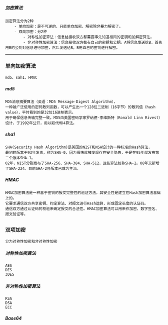 
##### 加密算法
    加密算法分为2种
        - 单向加密：是不可逆的，只能单向加密，解密除非暴力解密了。
        - 双向加密：分2种
            - 对称性加密算法：信息结接收双方都需要事先知道相同的密钥和加解密算法。
            - 非对称性加密算法：信息接收双方都有自己的密钥和公钥。A将信息发送给B，首先用B的公钥对信息进行加密，然后发送给B，B用自己的密钥进行解密。
    

---
### 单向加密算法
    md5、sah1、HMAC
##### md5
    MD5消息摘要算法（英语：MD5 Message-Digest Algorithm），
    一种被广泛使用的密码散列函数，可以产生出一个128位二进制（16字节）的散列值（hash value），平时看到的是32位16进制表示。
    用于确保信息传输完整一致。MD5由美国密码学家罗纳德·李维斯特（Ronald Linn Rivest）设计，于1992年公开，用以取代MD4算法。
 
##### sha1
    SHA(Security Hash Algorithm)是美国的NIST和NSA设计的一种标准的Hash算法，
    最初的版本于93年发表，称为SHA-0，因为很快就被发现存在安全隐患，于是在95年就发布第二个版本SHA-1。
    02年，NIST分别发布了SHA-256、SHA-384、SHA-512，这些算法统称SHA-2。08年又新增了SHA-224。目前SHA-2各版本已成为主流。

##### HMAC
    HMAC加密算法是一种基于密钥的报文完整性的验证方法，其安全性是建立在Hash加密算法基础上的。
    它要求通信双方共享密钥、约定算法、对报文进行Hash运算，形成固定长度的认证码。
    通信双方通过认证码的校验来确定报文的合法性。HMAC加密算法可以用来作加密、数字签名、报文验证等。

##
### 双项加密
    分为对称性加密和非对称性加密
##### 对称性加密算法
    AES
    DES
    3DES
##### 非对称性加密算法
    RSA
    DSA
    ECC
 
##### Base64
 
 
